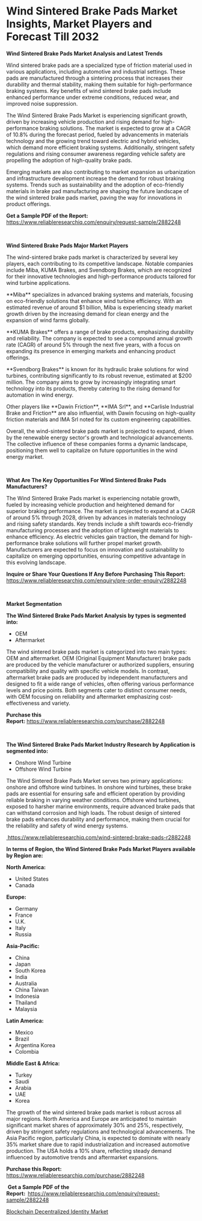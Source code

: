 <p><h1>Wind Sintered Brake Pads Market Insights, Market Players and Forecast Till 2032</h1></p><p><strong>Wind Sintered Brake Pads Market Analysis and Latest Trends</strong></p>
<p><p>Wind sintered brake pads are a specialized type of friction material used in various applications, including automotive and industrial settings. These pads are manufactured through a sintering process that increases their durability and thermal stability, making them suitable for high-performance braking systems. Key benefits of wind sintered brake pads include enhanced performance under extreme conditions, reduced wear, and improved noise suppression.</p><p>The Wind Sintered Brake Pads Market is experiencing significant growth, driven by increasing vehicle production and rising demand for high-performance braking solutions. The market is expected to grow at a CAGR of 10.8% during the forecast period, fueled by advancements in materials technology and the growing trend toward electric and hybrid vehicles, which demand more efficient braking systems. Additionally, stringent safety regulations and rising consumer awareness regarding vehicle safety are propelling the adoption of high-quality brake pads. </p><p>Emerging markets are also contributing to market expansion as urbanization and infrastructure development increase the demand for robust braking systems. Trends such as sustainability and the adoption of eco-friendly materials in brake pad manufacturing are shaping the future landscape of the wind sintered brake pads market, paving the way for innovations in product offerings.</p></p>
<p><strong>Get a Sample PDF of the Report:&nbsp;</strong> <a href="https://www.reliableresearchiq.com/enquiry/request-sample/2882248?utm_campaign=2299&utm_medium=2&utm_source=Github&utm_content=ia&utm_term=13032025&utm_id=wind-sintered-brake-pads">https://www.reliableresearchiq.com/enquiry/request-sample/2882248</a></p>
<p>&nbsp;</p>
<p><strong>Wind Sintered Brake Pads Major Market Players</strong></p>
<p><p>The wind-sintered brake pads market is characterized by several key players, each contributing to its competitive landscape. Notable companies include Miba, KUMA Brakes, and Svendborg Brakes, which are recognized for their innovative technologies and high-performance products tailored for wind turbine applications.</p><p>**Miba** specializes in advanced braking systems and materials, focusing on eco-friendly solutions that enhance wind turbine efficiency. With an estimated revenue of around $1 billion, Miba is experiencing steady market growth driven by the increasing demand for clean energy and the expansion of wind farms globally.</p><p>**KUMA Brakes** offers a range of brake products, emphasizing durability and reliability. The company is expected to see a compound annual growth rate (CAGR) of around 5% through the next five years, with a focus on expanding its presence in emerging markets and enhancing product offerings.</p><p>**Svendborg Brakes** is known for its hydraulic brake solutions for wind turbines, contributing significantly to its robust revenue, estimated at $200 million. The company aims to grow by increasingly integrating smart technology into its products, thereby catering to the rising demand for automation in wind energy.</p><p>Other players like **Dawin Friction**, **IMA Srl**, and **Carlisle Industrial Brake and Friction** are also influential, with Dawin focusing on high-quality friction materials and IMA Srl noted for its custom engineering capabilities.</p><p>Overall, the wind-sintered brake pads market is projected to expand, driven by the renewable energy sector's growth and technological advancements. The collective influence of these companies forms a dynamic landscape, positioning them well to capitalize on future opportunities in the wind energy market.</p></p>
<p>&nbsp;</p>
<p><strong>What Are The Key Opportunities For Wind Sintered Brake Pads Manufacturers?</strong></p>
<p><p>The Wind Sintered Brake Pads market is experiencing notable growth, fueled by increasing vehicle production and heightened demand for superior braking performance. The market is projected to expand at a CAGR of around 5% through 2028, driven by advances in materials technology and rising safety standards. Key trends include a shift towards eco-friendly manufacturing processes and the adoption of lightweight materials to enhance efficiency. As electric vehicles gain traction, the demand for high-performance brake solutions will further propel market growth. Manufacturers are expected to focus on innovation and sustainability to capitalize on emerging opportunities, ensuring competitive advantage in this evolving landscape.</p></p>
<p><strong>Inquire or Share Your Questions If Any Before Purchasing This Report:</strong> <a href="https://www.reliableresearchiq.com/enquiry/pre-order-enquiry/2882248?utm_campaign=2299&utm_medium=2&utm_source=Github&utm_content=ia&utm_term=13032025&utm_id=wind-sintered-brake-pads">https://www.reliableresearchiq.com/enquiry/pre-order-enquiry/2882248</a></p>
<p>&nbsp;</p>
<p><strong>Market Segmentation</strong></p>
<p><strong>The Wind Sintered Brake Pads Market Analysis by types is segmented into:</strong></p>
<p><ul><li>OEM</li><li>Aftermarket</li></ul></p>
<p><p>The wind sintered brake pads market is categorized into two main types: OEM and aftermarket. OEM (Original Equipment Manufacturer) brake pads are produced by the vehicle manufacturer or authorized suppliers, ensuring compatibility and quality with specific vehicle models. In contrast, aftermarket brake pads are produced by independent manufacturers and designed to fit a wide range of vehicles, often offering various performance levels and price points. Both segments cater to distinct consumer needs, with OEM focusing on reliability and aftermarket emphasizing cost-effectiveness and variety.</p></p>
<p><strong>Purchase this Report:&nbsp;</strong><a href="https://www.reliableresearchiq.com/purchase/2882248?utm_campaign=2299&utm_medium=2&utm_source=Github&utm_content=ia&utm_term=13032025&utm_id=wind-sintered-brake-pads">https://www.reliableresearchiq.com/purchase/2882248</a></p>
<p>&nbsp;</p>
<p><strong>The Wind Sintered Brake Pads Market Industry Research by Application is segmented into:</strong></p>
<p><ul><li>Onshore Wind Turbine</li><li>Offshore Wind Turbine</li></ul></p>
<p><p>The Wind Sintered Brake Pads Market serves two primary applications: onshore and offshore wind turbines. In onshore wind turbines, these brake pads are essential for ensuring safe and efficient operation by providing reliable braking in varying weather conditions. Offshore wind turbines, exposed to harsher marine environments, require advanced brake pads that can withstand corrosion and high loads. The robust design of sintered brake pads enhances durability and performance, making them crucial for the reliability and safety of wind energy systems.</p></p>
<p><a href="https://www.reliableresearchiq.com/wind-sintered-brake-pads-r2882248?utm_campaign=2299&utm_medium=2&utm_source=Github&utm_content=ia&utm_term=13032025&utm_id=wind-sintered-brake-pads">&nbsp;https://www.reliableresearchiq.com/wind-sintered-brake-pads-r2882248</a></p>
<p><strong>In terms of Region, the Wind Sintered Brake Pads Market Players available by Region are:</strong></p>
<p>
    <p> <strong> North America: </strong>
        <ul>
            <li>United States</li>
            <li>Canada</li>
        </ul>
        </p> 
    <p> <strong> Europe: </strong>
        <ul>
            <li>Germany</li>
            <li>France</li>
            <li>U.K.</li>
            <li>Italy</li>
            <li>Russia</li>
        </ul>
        </p> 
    <p> <strong> Asia-Pacific: </strong>
        <ul>
            <li>China</li>
            <li>Japan</li>
            <li>South Korea</li>
            <li>India</li>
            <li>Australia</li>
            <li>China Taiwan</li>
            <li>Indonesia</li>
            <li>Thailand</li>
            <li>Malaysia</li>
        </ul>
        </p> 
    <p> <strong> Latin America: </strong>
        <ul>
            <li>Mexico</li>
            <li>Brazil</li>
            <li>Argentina Korea</li>
            <li>Colombia</li>
        </ul>
        </p> 
    <p> <strong> Middle East & Africa: </strong>
        <ul>
            <li>Turkey</li>
            <li>Saudi</li>
            <li>Arabia</li>
            <li>UAE</li>
            <li>Korea</li>
        </ul>
    </p>
    </p>
<p><p>The growth of the wind sintered brake pads market is robust across all major regions. North America and Europe are anticipated to maintain significant market shares of approximately 30% and 25%, respectively, driven by stringent safety regulations and technological advancements. The Asia Pacific region, particularly China, is expected to dominate with nearly 35% market share due to rapid industrialization and increased automotive production. The USA holds a 10% share, reflecting steady demand influenced by automotive trends and aftermarket expansions.</p></p>
<p><strong>Purchase this Report: </strong><a href="https://www.reliableresearchiq.com/purchase/2882248?utm_campaign=2299&utm_medium=2&utm_source=Github&utm_content=ia&utm_term=13032025&utm_id=wind-sintered-brake-pads">https://www.reliableresearchiq.com/purchase/2882248</a></p>
<p>&nbsp;<strong>Get a Sample PDF of the Report:&nbsp;&nbsp;</strong><a href="https://www.reliableresearchiq.com/enquiry/request-sample/2882248?utm_campaign=2299&utm_medium=2&utm_source=Github&utm_content=ia&utm_term=13032025&utm_id=wind-sintered-brake-pads">https://www.reliableresearchiq.com/enquiry/request-sample/2882248</a></p>
<p><strong></strong></p>
<p><p><a href="https://github.com/luckyshygirl/Market-Research-Report-List-7/blob/main/blockchain-decentralized-identity-market.md?utm_campaign=2299&utm_medium=2&utm_source=Github&utm_content=ia&utm_term=13032025&utm_id=wind-sintered-brake-pads">Blockchain Decentralized Identity Market</a></p></p>